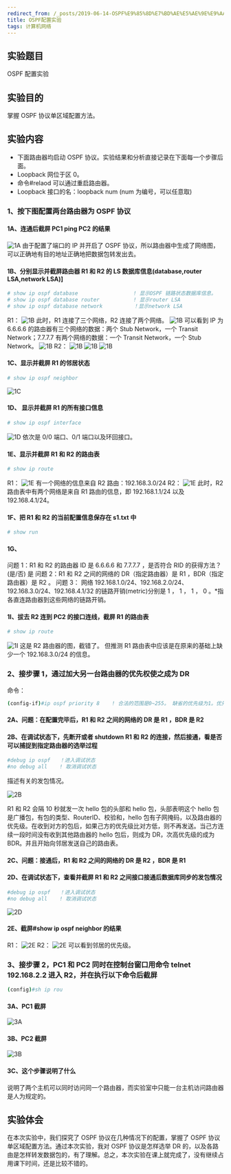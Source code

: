 ```yaml
---
redirect_from: /_posts/2019-06-14-OSPF%E9%85%8D%E7%BD%AE%E5%AE%9E%E9%AA%8C/
title: OSPF配置实验
tags: 计算机网络
---
```


## 实验题目

OSPF 配置实验

## 实验目的

掌握 OSPF 协议单区域配置方法。

## 实验内容

- 下面路由器均启动 OSPF 协议。实验结果和分析直接记录在下面每一个步骤后面。
- Loopback 网位于区 0。
- 命令#relaod 可以通过重启路由器。
- Loopback 接口的名：loopback num (num 为编号，可以任意取)

### 1、按下图配置两台路由器为 OSPF 协议

#### 1A、连通后截屏 PC1 ping PC2 的结果

![1A](https://cdn.jsdelivr.net/gh/wu-kan/blog-image/2019/2019-06-14-1.jpg)
由于配置了端口的 IP 并开启了 OSPF 协议，所以路由器中生成了网络图，可以正确地有目的地址正确地把数据包转发出去。

#### 1B、分别显示并截屏路由器 R1 和 R2 的 LS 数据库信息(database,router LSA,network LSA)]

```bash
# show ip ospf database                  ! 显示OSPF 链路状态数据库信息。
# show ip ospf database router           ! 显示router LSA
# show ip ospf database network          ！显示network LSA
```

R1：
![1B](https://cdn.jsdelivr.net/gh/wu-kan/blog-image/2019/2019-06-14-2.jpg)
此时，R1 连接了三个网络，R2 连接了两个网络。
![1B](https://cdn.jsdelivr.net/gh/wu-kan/blog-image/2019/2019-06-14-3.jpg)
可以看到 IP 为 6.6.6.6 的路由器有三个网络的数据：两个 Stub Network，一个 Transit Network；7.7.7.7 有两个网络的数据：一个 Transit Network，一个 Stub Network。
![1B](https://cdn.jsdelivr.net/gh/wu-kan/blog-image/2019/2019-06-14-4.jpg)
R2：
![1B](https://cdn.jsdelivr.net/gh/wu-kan/blog-image/2019/2019-06-14-5.jpg)
![1B](https://cdn.jsdelivr.net/gh/wu-kan/blog-image/2019/2019-06-14-6.jpg)
![1B](https://cdn.jsdelivr.net/gh/wu-kan/blog-image/2019/2019-06-14-7.jpg)

#### 1C、显示并截屏 R1 的邻居状态

```bash
# show ip ospf neighbor
```

![1C](https://cdn.jsdelivr.net/gh/wu-kan/blog-image/2019/2019-06-14-8.jpg)

#### 1D、 显示并截屏 R1 的所有接口信息

```bash
# show ip ospf interface
```

![1D](https://cdn.jsdelivr.net/gh/wu-kan/blog-image/2019/2019-06-14-9.jpg)
依次是 0/0 端口、0/1 端口以及环回接口。

#### 1E、显示并截屏 R1 和 R2 的路由表

```bash
# show ip route
```

R1：
![1E](https://cdn.jsdelivr.net/gh/wu-kan/blog-image/2019/2019-06-14-10.jpg)
有一个网络的信息来自 R2 路由：192.168.3.0/24
R2：
![1E](https://cdn.jsdelivr.net/gh/wu-kan/blog-image/2019/2019-06-14-11.jpg)
此时，R2 路由表中有两个网络是来自 R1 路由的信息，即 192.168.1.1/24 以及 192.168.4.1/24。

#### 1F、把 R1 和 R2 的当前配置信息保存在 s1.txt 中

```bash
# show run
```

#### 1G、

问题 1：R1 和 R2 的路由器 ID 是 6.6.6.6 和 7.7.7.7 ，是否符合 RID 的获得方法？(是/否) 是
问题 2：R1 和 R2 之间的网络的 DR（指定路由器）是 R1 ，BDR（指定路由器）是 R2 。
问题 3： 网络 192.168.1.0/24、192.168.2.0/24、192.168.3.0/24、192.168.4.1/32 的链路开销(metric)分别是 1 ， 1 ， 1 ， 0 。\*指各直连路由器到这些网络的链路开销。

#### 1I、拔去 R2 连到 PC2 的接口连线，截屏 R1 的路由表

```bash
# show ip route
```

![1I](https://cdn.jsdelivr.net/gh/wu-kan/blog-image/2019/2019-06-14-12.jpg)
这是 R2 路由器的图，截错了。
但推测 R1 路由表中应该是在原来的基础上缺少一个 192.168.3.0/24 的信息。

### 2、接步骤 1，通过加大另一台路由器的优先权使之成为 DR

命令：

```bash
(config-if)#ip ospf priority 8    ! 合法的范围是0~255。 缺省的优先级为1。优先级为0不参与选举DR
```

#### 2A、问题：在配置完毕后，R1 和 R2 之间的网络的 DR 是 R1 ，BDR 是 R2

#### 2B、在调试状态下，先断开或者 shutdown R1 和 R2 的连接，然后接通，看是否可以捕捉到指定路由器的选举过程

```bash
#debug ip ospf   ！进入调试状态
#no debug all    ! 取消调试状态
```

描述有关的发包情况。

![2B](https://cdn.jsdelivr.net/gh/wu-kan/blog-image/2019/2019-06-14-13.jpg)

R1 和 R2 会隔 10 秒就发一次 hello 包的头部和 hello 包，头部表明这个 hello 包是广播包，有包的类型、RouterID、校验和，hello 包有子网掩码，以及路由器的优先级。在收到对方的包后，如果己方的优先级比对方低，则不再发送。当己方连续一段时间没有收到其他路由器的 hello 包后，则成为 DR，次高优先级的成为 BDR。并且开始向邻居发送自己的路由表。

#### 2C、问题：接通后，R1 和 R2 之间的网络的 DR 是 R2 ，BDR 是 R1

#### 2D、在调试状态下，查看并截屏 R1 和 R2 之间接口接通后数据库同步的发包情况

```bash
#debug ip ospf   ！进入调试状态
#no debug all    ! 取消调试状态
```

![2D](https://cdn.jsdelivr.net/gh/wu-kan/blog-image/2019/2019-06-14-14.jpg)

#### 2E、截屏#show ip ospf neighbor 的结果

R1：
![2E](https://cdn.jsdelivr.net/gh/wu-kan/blog-image/2019/2019-06-14-15.jpg)
R2：
![2E](https://cdn.jsdelivr.net/gh/wu-kan/blog-image/2019/2019-06-14-16.jpg)
可以看到邻居的优先级。

### 3、接步骤 2，PC1 和 PC2 同时在控制台窗口用命令 telnet 192.168.2.2 进入 R2，并在执行以下命令后截屏

```bash
(config)#sh ip rou
```

#### 3A、PC1 截屏

![3A](https://cdn.jsdelivr.net/gh/wu-kan/blog-image/2019/2019-06-14-17.jpg)

#### 3B、PC2 截屏

![3B](https://cdn.jsdelivr.net/gh/wu-kan/blog-image/2019/2019-06-14-18.jpg)

#### 3C、这个步骤说明了什么

说明了两个主机可以同时访问同一个路由器，而实验室中只能一台主机访问路由器是人为规定的。

## 实验体会

在本次实验中，我们探究了 OSPF 协议在几种情况下的配置，掌握了 OSPF 协议单区域配置方法。通过本次实验，我对 OSPF 协议是怎样选举 DR 的，以及各路由是怎样转发数据包的，有了理解。总之，本次实验在课上就完成了，没有继续占用课下时间，还是比较不错的。
